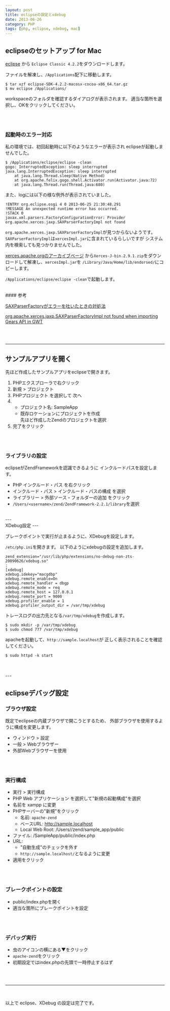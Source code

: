 ```yaml
---
layout: post
title: eclipseの設定とxdebug
date: 2013-06-26
category: PHP
tags: [php, eclipse, xdebug, mac]
---
```



eclipseのセットアップ for Mac
---

[eclipse](http://www.eclipse.org/) から
`Eclipse Classic 4.2.2`をダウンロードします。

ファイルを解凍し、`/Applications`配下に移動します。

    $ tar xzf eclipse-SDK-4.2.2-macosx-cocoa-x86_64.tar.gz
    $ mv eclipse /Applications/


workspaceのフォルダを確認するダイアログが表示されます。
適当な箇所を選択し、OKをクリックしてください。


<br>
<br>

### 起動時のエラー対応

私の環境では、初回起動時に以下のようなエラーが表示され
eclipseが起動しませんでした。

    $ /Applications/eclipse/eclipse -clean
    gogo: InterruptedException: sleep interrupted
    java.lang.InterruptedException: sleep interrupted
        at java.lang.Thread.sleep(Native Method)
        at org.apache.felix.gogo.shell.Activator.run(Activator.java:72)
        at java.lang.Thread.run(Thread.java:680)


また、logには以下の様な例外が表示されていました。

    !ENTRY org.eclipse.osgi 4 0 2013-06-25 21:30:48.291
    !MESSAGE An unexpected runtime error has occurred.
    !STACK 0
    javax.xml.parsers.FactoryConfigurationError: Provider org.apache.xerces.jaxp.SAXParserFactoryImpl not found

`org.apache.xerces.jaxp.SAXParserFactoryImpl`が見つからないようです。
`SAXParserFactoryImpl`は`xercesImpl.jar`に含まれているらしいですが
システム内を検索しても見つかりませんでした。

[xerces.apache.orgのアーカイブページ](http://archive.apache.org/dist/xerces/j/)
から`Xerces-J-bin.2.9.1.zip`をダウンロードして解凍し、`xercesImpl.jar`を
`/Library/Java/Home/lib/endorsed/`にコピーします。

`/Applications/eclipse/eclipse -clean`で起動します。

<br>
#### 参考

[SAXParserFactoryがエラーを吐いたときの対処法](http://stachibana.biz/?p=772)

[org.apache.xerces.jaxp.SAXParserFactoryImpl not found when importing Gears API in GWT](http://stackoverflow.com/questions/1016286/org-apache-xerces-jaxp-saxparserfactoryimpl-not-found-when-importing-gears-api-i)


<br>
<br>

---

サンプルアプリを開く
---

先ほど作成したサンプルアプリをeclipseで開きます。

<ol>
<li>PHPエクスプローラで右クリック</li>
<li>新規 > プロジェクト</li>
<li>PHPプロジェクト を選択して 次へ</li>
<li>
    <ul>
    <li>プロジェクト名: SampleApp</li>
    <li>既存ロケーションにプロジェクトを作成<br>
    先ほど作成したZendのプロジェクトを選択</li>
    </ul>
</li>
<li>完了をクリック</li>
</ol>

<br>
<br>

### ライブラリの設定

eclipseがZendFrameworkを認識できるように
インクルードパスを設定します。

- PHP インクルード・パス を右クリック
- インクルード・パス > インクルード・パスの構成 を選択
- ライブラリー > 外部ソース・フォルダーの追加 をクリック
- `/Users/<username>/zend/ZendFramework-2.2.1/library`を選択


<br>
---

<br>
XDebug設定
---

ブレークポイントで実行が止まるように、XDebugを設定します。

`/etc/php.ini`を開きます。
以下のようにxdebugの設定を追加します。


    zend_extension="/usr/lib/php/extensions/no-debug-non-zts-20090626/xdebug.so"
    :
    [xdebug]
    xdebug.idekey="macgdbp"
    xdebug.remote_enable=On
    xdebug.remote_handler = dbgp
    xdebug.remote_mode = req
    xdebug.remote_host = 127.0.0.1
    xdebug.remote_port = 9000
    xdebug.profiler_enable = 1
    xdebug.profiler_output_dir = /var/tmp/xdebug


トレースログの出力先となる`/var/tmp/xdebug`を作成します。

    $ sudo mkdir -p /var/tmp/xdebug
    $ sudo chmod 777 /var/tmp/xdebug


apacheを起動して、`http://sample.localhost`が
正しく表示されることを確認してください。

    $ sudo httpd -k start

<br>
<br>
---

<br>

eclipseデバッグ設定
---

### ブラウザ設定

既定でeclipseの内蔵ブラウザで開こうとするため、
外部ブラウザを使用するように構成を変更します。

- ウィンドウ > 設定
- 一般 > Webブラウザー
- 外部Webブラウザーを使用

<br>
<br>

### 実行構成

- 実行 > 実行構成
- PHP Web アプリケーション を選択して"新規の起動構成"を選択
- 名前を xampp に変更
- PHPサーバーの"新規"をクリック
  - 名前: `apache-zend`
  - ベースURL: http://sample.localhost
  - Local Web Root: /Users/<username>/zend/sample_app/public
- ファイル: /SampleApp/public/index.php
- URL:
  - "自動生成"のチェックを外す
  - `http://sample.localhost/`となるように変更
- 適用をクリック

<br>
<br>

### ブレークポイントの設定

- public/index.phpを開く
- 適当な箇所にブレークポイントを設定

<br>
<br>

### デバッグ実行

- 虫のアイコンの横にある▼をクリック
- `apache-zend`をクリック
- 初期設定ではindex.phpの先頭で一時停止するはず

<br>
<br>

---

<br>

以上で eclipse、XDebug の設定は完了です。




